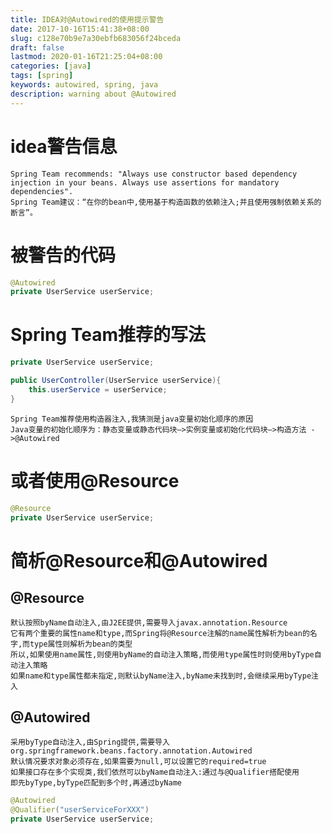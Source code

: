 ```yaml
---
title: IDEA对@Autowired的使用提示警告
date: 2017-10-16T15:41:38+08:00
slug: c128e70b9e7a30ebfb683056f24bceda
draft: false
lastmod: 2020-01-16T21:25:04+08:00
categories: [java]
tags: [spring]
keywords: autowired, spring, java
description: warning about @Autowired
---
```

# idea警告信息
    Spring Team recommends: "Always use constructor based dependency injection in your beans. Always use assertions for mandatory dependencies".
    Spring Team建议：“在你的bean中,使用基于构造函数的依赖注入;并且使用强制依赖关系的断言”。
# 被警告的代码
```java
@Autowired
private UserService userService;
```
<!-- more -->
# Spring Team推荐的写法
```java
private UserService userService;

public UserController(UserService userService){
    this.userService = userService;
}
```
    Spring Team推荐使用构造器注入,我猜测是java变量初始化顺序的原因
    Java变量的初始化顺序为：静态变量或静态代码块–>实例变量或初始化代码块–>构造方法 - >@Autowired
# 或者使用@Resource
```java
@Resource
private UserService userService;
```
# 简析@Resource和@Autowired
## @Resource
    默认按照byName自动注入,由J2EE提供,需要导入javax.annotation.Resource
    它有两个重要的属性name和type,而Spring将@Resource注解的name属性解析为bean的名字,而type属性则解析为bean的类型
    所以,如果使用name属性,则使用byName的自动注入策略,而使用type属性时则使用byType自动注入策略
    如果name和type属性都未指定,则默认byName注入,byName未找到时,会继续采用byType注入
## @Autowired
    采用byType自动注入,由Spring提供,需要导入org.springframework.beans.factory.annotation.Autowired
    默认情况要求对象必须存在,如果需要为null,可以设置它的required=true
    如果接口存在多个实现类,我们依然可以byName自动注入:通过与@Qualifier搭配使用
    即先byType,byType匹配到多个时,再通过byName
```java
@Autowired
@Qualifier("userServiceForXXX")
private UserService userService;
```


